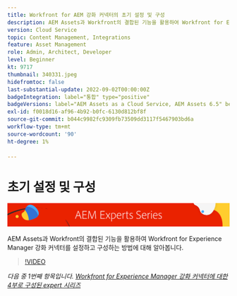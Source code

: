 ```yaml
---
title: Workfront for AEM 강화 커넥터의 초기 설정 및 구성
description: AEM Assets과 Workfront의 결합된 기능을 활용하여 Workfront for Experience Manager 강화 커넥터를 설정하고 구성하는 방법에 대해 알아봅니다.
version: Cloud Service
topic: Content Management, Integrations
feature: Asset Management
role: Admin, Architect, Developer
level: Beginner
kt: 9717
thumbnail: 340331.jpeg
hidefromtoc: false
last-substantial-update: 2022-09-02T00:00:00Z
badgeIntegration: label="통합" type="positive"
badgeVersions: label="AEM Assets as a Cloud Service, AEM Assets 6.5" before-title="false"
exl-id: f0018d16-af96-4b92-b0fc-6130d812bf8f
source-git-commit: b044c9982fc9309fb73509dd3117f5467903bd6a
workflow-type: tm+mt
source-wordcount: '90'
ht-degree: 1%

---
```


# 초기 설정 및 구성

![AEM 전문가 시리즈](./assets/banner.png)

AEM Assets과 Workfront의 결합된 기능을 활용하여 Workfront for Experience Manager 강화 커넥터를 설정하고 구성하는 방법에 대해 알아봅니다.

>[!VIDEO](https://video.tv.adobe.com/v/340331?quality=12&learn=on)

_다음 중 1번째 항목입니다. [Workfront for Experience Manager 강화 커넥터에 대한 4부로 구성된 expert 시리즈](./overview.md)_
